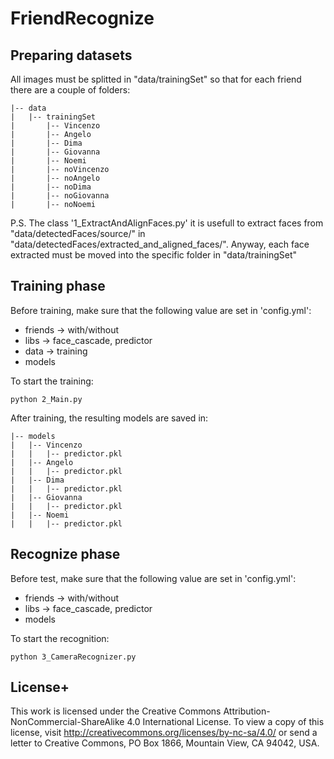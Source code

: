 # FriendRecognize

## Preparing datasets

All images must be splitted in "data/trainingSet"
so that for each friend there are a couple of folders:

```
|-- data
|   |-- trainingSet
|       |-- Vincenzo
|       |-- Angelo
|       |-- Dima
|       |-- Giovanna
|       |-- Noemi
|       |-- noVincenzo
|       |-- noAngelo
|       |-- noDima
|       |-- noGiovanna
|       |-- noNoemi
```

P.S. 
The class '1_ExtractAndAlignFaces.py' it is usefull to
extract faces from "data/detectedFaces/source/"
in "data/detectedFaces/extracted_and_aligned_faces/".
Anyway, each face extracted must be moved into
the specific folder in "data/trainingSet"

## Training phase

Before training, make sure that the 
following value are set in 'config.yml':

- friends -> with/without
- libs -> face_cascade, predictor
- data -> training
- models

To start the training:

```
python 2_Main.py
```

After training, the resulting models are saved in:

```
|-- models
|   |-- Vincenzo
|   |   |-- predictor.pkl
|   |-- Angelo
|   |   |-- predictor.pkl
|   |-- Dima
|   |   |-- predictor.pkl
|   |-- Giovanna
|   |   |-- predictor.pkl
|   |-- Noemi
|   |   |-- predictor.pkl
```

## Recognize phase

Before test, make sure that the 
following value are set in 'config.yml':

- friends -> with/without
- libs -> face_cascade, predictor
- models

To start the recognition:

```
python 3_CameraRecognizer.py
```

## License+
This work is licensed under the Creative Commons Attribution-NonCommercial-ShareAlike
4.0 International License. To view a copy of this license, 
visit http://creativecommons.org/licenses/by-nc-sa/4.0/ or send a letter to Creative Commons, 
PO Box 1866, Mountain View, CA 94042, USA.
